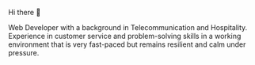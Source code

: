 Hi there 👋

Web Developer with a background in Telecommunication and Hospitality. Experience in customer service and problem-solving skills in a working environment that is very fast-paced but remains resilient and calm under pressure.
